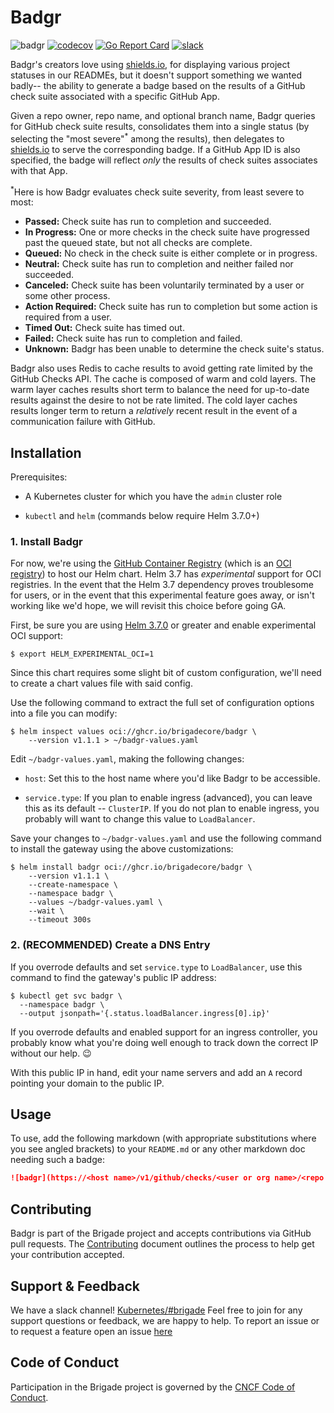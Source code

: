 # Badgr

![badgr](https://badgr.brigade2.io/v1/github/checks/brigadecore/badgr/badge.svg?appID=99005)
[![codecov](https://codecov.io/gh/brigadecore/badgr/branch/main/graph/badge.svg?token=N1SQx2TZt0)](https://codecov.io/gh/brigadecore/badgr)
[![Go Report Card](https://goreportcard.com/badge/github.com/brigadecore/badgr)](https://goreportcard.com/report/github.com/brigadecore/badgr)
[![slack](https://img.shields.io/badge/slack-brigade-brightgreen.svg?logo=slack)](https://kubernetes.slack.com/messages/C87MF1RFD)

Badgr's creators love using [shields.io](https://shields.io/), for displaying
various project statuses in our READMEs, but it doesn't support something we
wanted badly-- the ability to generate a badge based on the results of a GitHub
check suite associated with a specific GitHub App.

Given a repo owner, repo name, and optional branch name, Badgr queries for
GitHub check suite results, consolidates them into a single status (by selecting
the "most severe"<sup>*</sup> among the results), then delegates to
[shields.io](https://shields.io/) to serve the corresponding badge. If a GitHub
App ID is also specified, the badge will reflect _only_ the results of check
suites associates with that App.

<sup>*</sup>Here is how Badgr evaluates check suite severity, from least severe
to most:

* __Passed:__ Check suite has run to completion and succeeded.
* __In Progress:__ One or more checks in the check suite have progressed past
  the queued state, but not all checks are complete.
* __Queued:__ No check in the check suite is either complete or in progress.
* __Neutral:__ Check suite has run to completion and neither failed nor
  succeeded.
* __Canceled:__ Check suite has been voluntarily terminated by a user or some
  other process.
* __Action Required:__ Check suite has run to completion but some action is
  required from a user.
* __Timed Out:__ Check suite has timed out.
* __Failed:__ Check suite has run to completion and failed.
* __Unknown:__ Badgr has been unable to determine the check suite's status.

Badgr also uses Redis to cache results to avoid getting rate limited by the
GitHub Checks API. The cache is composed of warm and cold layers. The warm layer
caches results short term to balance the need for up-to-date results against the
desire to not be rate limited. The cold layer caches results longer term to
return a _relatively_ recent result in the event of a communication failure with
GitHub.

## Installation

Prerequisites:

* A Kubernetes cluster for which you have the `admin` cluster role

* `kubectl` and `helm` (commands below require Helm 3.7.0+)

### 1. Install Badgr

For now, we're using the [GitHub Container Registry](https://ghcr.io) (which is
an [OCI registry](https://helm.sh/docs/topics/registries/)) to host our Helm
chart. Helm 3.7 has _experimental_ support for OCI registries. In the event that
the Helm 3.7 dependency proves troublesome for users, or in the event that this
experimental feature goes away, or isn't working like we'd hope, we will revisit
this choice before going GA.

First, be sure you are using
[Helm 3.7.0](https://github.com/helm/helm/releases/tag/v3.7.0) or greater and
enable experimental OCI support:

```shell
$ export HELM_EXPERIMENTAL_OCI=1
```

Since this chart requires some slight bit of custom configuration, we'll need to
create a chart values file with said config.

Use the following command to extract the full set of configuration options into
a file you can modify:

```shell
$ helm inspect values oci://ghcr.io/brigadecore/badgr \
    --version v1.1.1 > ~/badgr-values.yaml
```

Edit `~/badgr-values.yaml`, making the following changes:

* `host`: Set this to the host name where you'd like Badgr to be accessible.

* `service.type`: If you plan to enable ingress (advanced), you can leave this
  as its default -- `ClusterIP`. If you do not plan to enable ingress, you
  probably will want to change this value to `LoadBalancer`.

Save your changes to `~/badgr-values.yaml` and use the following command to
install the gateway using the above customizations:

```shell
$ helm install badgr oci://ghcr.io/brigadecore/badgr \
    --version v1.1.1 \
    --create-namespace \
    --namespace badgr \
    --values ~/badgr-values.yaml \
    --wait \
    --timeout 300s
```

### 2. (RECOMMENDED) Create a DNS Entry

If you overrode defaults and set `service.type` to `LoadBalancer`, use this
command to find the gateway's public IP address:

```shell
$ kubectl get svc badgr \
  --namespace badgr \
  --output jsonpath='{.status.loadBalancer.ingress[0].ip}'
```

If you overrode defaults and enabled support for an ingress controller, you
probably know what you're doing well enough to track down the correct IP without
our help. 😉

With this public IP in hand, edit your name servers and add an `A` record
pointing your domain to the public IP.

## Usage

To use, add the following markdown (with appropriate substitutions where you
see angled brackets) to your `README.md` or any other markdown doc needing such
a badge:

```markdown
![badgr](https://<host name>/v1/github/checks/<user or org name>/<repo name>/badge.svg?branch=<optional branch name>&appID=<optional GitHub App ID>)
```

## Contributing

Badgr is part of the Brigade project and accepts contributions via GitHub pull
requests. The [Contributing](CONTRIBUTING.md) document outlines the process to
help get your contribution accepted.

## Support & Feedback

We have a slack channel!
[Kubernetes/#brigade](https://kubernetes.slack.com/messages/C87MF1RFD) Feel free
to join for any support questions or feedback, we are happy to help. To report
an issue or to request a feature open an issue
[here](https://github.com/brigadecore/badgr/issues)

## Code of Conduct

Participation in the Brigade project is governed by the
[CNCF Code of Conduct](https://github.com/cncf/foundation/blob/master/code-of-conduct.md).
